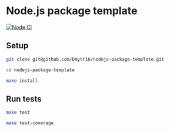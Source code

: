 # Node.js package template

[![Node CI](https://github.com/Dmytr1K/nodejs-package-template/workflows/Node%20CI/badge.svg)](https://github.com/Dmytr1K/nodejs-package-template/actions)

## Setup

```bash
git clone git@github.com/Dmytr1K/nodejs-package-template.git

cd nodejs-package-template

make install
```

## Run tests

```bash
make test

make test-coverage
```
